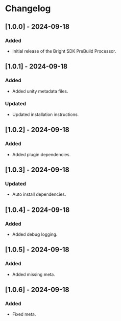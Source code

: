# Changelog

## [1.0.0] - 2024-09-18
### Added
- Initial release of the Bright SDK PreBuild Processor.

## [1.0.1] - 2024-09-18
### Added
- Added unity metadata files.
### Updated
- Updated installation instructions.

## [1.0.2] - 2024-09-18
### Added
- Added plugin dependencies.

## [1.0.3] - 2024-09-18
### Updated
- Auto install dependencies.

## [1.0.4] - 2024-09-18
### Added
- Added debug logging.

## [1.0.5] - 2024-09-18
### Added
- Added missing meta.

## [1.0.6] - 2024-09-18
### Added
- Fixed meta.
